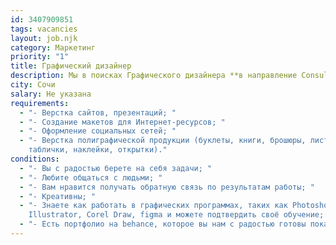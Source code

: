 ```yaml
---
id: 3407909851
tags: vacancies
layout: job.njk
category: Маркетинг
priority: "1"
title: Графический дизайнер
description: Мы в поисках Графического дизайнера **в направление Consulting.**
city: Сочи
salary: Не указана
requirements:
  - "- Верстка сайтов, презентаций; "
  - "- Создание макетов для Интернет-ресурсов; "
  - "- Оформление социальных сетей; "
  - "- Верстка полиграфической продукции (буклеты, книги, брошюры, листовки,
    таблички, наклейки, открытки)."
conditions:
  - "- Вы с радостью берете на себя задачи; "
  - "- Любите общаться с людьми; "
  - "- Вам нравится получать обратную связь по результатам работы; "
  - "- Креативны; "
  - "- Знаете как работать в графических программах, таких как Photoshop,
    Illustrator, Corel Draw, figma и можете подтвердить своё обучение; "
  - "- Есть портфолио на behance, которое вы нам с радостью готовы показать!"
---
```

